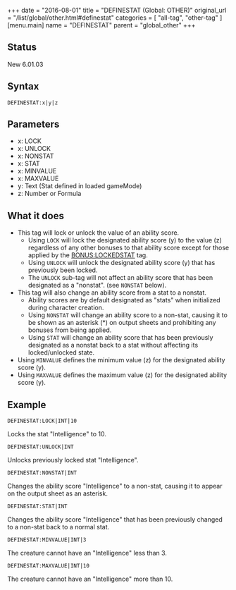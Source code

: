 +++
date = "2016-08-01"
title = "DEFINESTAT (Global: OTHER)"
original_url = "/list/global/other.html#definestat"
categories = [ "all-tag", "other-tag" ]
[menu.main]
    name = "DEFINESTAT"
    parent = "global_other"
+++

## Status

New 6.01.03

## Syntax

`DEFINESTAT:x|y|z`

## Parameters

-   x: LOCK
-   x: UNLOCK
-   x: NONSTAT
-   x: STAT
-   x: MINVALUE
-   x: MAXVALUE
-   y: Text (Stat defined in loaded gameMode)
-   z: Number or Formula



What it does
------------

-   This tag will lock or unlock the value of an ability score.
    -   Using `LOCK` will lock the designated ability score (y) to the
        value (z) regardless of any other bonuses to that ability score
        except for those applied by the
        [BONUS:LOCKEDSTAT](/list/global/bonus/lockedstat.html) tag.
    -   Using `UNLOCK` will unlock the designated ability score (y) that
        has previously been locked.
    -   The `UNLOCK` sub-tag will not affect an ability score that has
        been designated as a "nonstat". (see `NONSTAT` below).
-   This tag will also change an ability score from a stat to a nonstat.
    -   Ability scores are by default designated as "stats" when
        initialized during character creation.
    -   Using `NONSTAT` will change an ability score to a non-stat,
        causing it to be shown as an asterisk (\*) on output sheets and
        prohibiting any bonuses from being applied.
    -   Using `STAT` will change an ability score that has been
        previously designated as a nonstat back to a stat without
        affecting its locked/unlocked state.
-   Using `MINVALUE` defines the minimum value (z) for the designated
    ability score (y).
-   Using `MAXVALUE` defines the maximum value (z) for the designated
    ability score (y).

Example
-------

`DEFINESTAT:LOCK|INT|10`

Locks the stat "Intelligence" to 10.

`DEFINESTAT:UNLOCK|INT`

Unlocks previously locked stat "Intelligence".

`DEFINESTAT:NONSTAT|INT`

Changes the ability score "Intelligence" to a non-stat, causing it to
appear on the output sheet as an asterisk.

`DEFINESTAT:STAT|INT`

Changes the ability score "Intelligence" that has been previously
changed to a non-stat back to a normal stat.

`DEFINESTAT:MINVALUE|INT|3`

The creature cannot have an "Intelligence" less than 3.

`DEFINESTAT:MAXVALUE|INT|10`

The creature cannot have an "Intelligence" more than 10.

